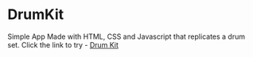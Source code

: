 # DrumKit

Simple App Made with HTML, CSS and Javascript that replicates a drum set.
Click the link to try - [Drum Kit](https://https://jibran-drum-kit.netlify.app/)

